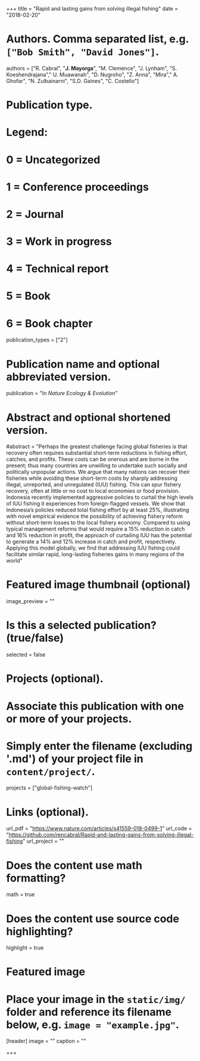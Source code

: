 +++
title = "Rapid and lasting gains from solving illegal fishing"
date = "2018-02-20"

# Authors. Comma separated list, e.g. `["Bob Smith", "David Jones"]`.
authors = ["R. Cabral", "**J. Mayorga**", "M. Clemence", "J. Lynham", "S. Koeshendrajana"," U. Muawanah", "D. Nugroho", "Z. Anna", "Mira"," A. Ghofar", "N. Zulbainarni", "S.D. Gaines", "C. Costello"]


# Publication type.
# Legend:
# 0 = Uncategorized
# 1 = Conference proceedings
# 2 = Journal
# 3 = Work in progress
# 4 = Technical report
# 5 = Book
# 6 = Book chapter
publication_types = ["2"]

# Publication name and optional abbreviated version.
publication = "In *Nature Ecology & Evolution*"

# Abstract and optional shortened version.
#abstract = "Perhaps the greatest challenge facing global fisheries is that recovery often requires substantial short-term reductions in fishing effort, catches, and profits. These costs can be onerous and are borne in the present; thus many countries are unwilling to undertake such socially and politically unpopular actions. We argue that many nations can recover their fisheries while avoiding these short-term costs by sharply addressing illegal, unreported, and unregulated (IUU) fishing. This can spur fishery recovery, often at little or no cost to local economies or food provision. Indonesia recently implemented aggressive policies to curtail the high levels of IUU fishing it experiences from foreign-flagged vessels. We show that Indonesia’s policies reduced total fishing effort by at least 25%, illustrating with novel empirical evidence the possibility of achieving fishery reform without short-term losses to the local fishery economy. Compared to using typical management reforms that would require a 15% reduction in catch and 16% reduction in profit, the approach of curtailing IUU has the potential to generate a 14% and 12% increase in catch and profit, respectively. Applying this model globally, we find that addressing IUU fishing could facilitate similar rapid, long-lasting fisheries gains in many regions of the world"

# Featured image thumbnail (optional)
image_preview = ""

# Is this a selected publication? (true/false)
selected = false

# Projects (optional).
#   Associate this publication with one or more of your projects.
#   Simply enter the filename (excluding '.md') of your project file in `content/project/`.
projects = ["global-fishing-watch"]

# Links (optional).
url_pdf = "https://www.nature.com/articles/s41559-018-0499-1"
url_code = "https://github.com/rencabral/Rapid-and-lasting-gains-from-solving-illegal-fishing"
url_project = ""

# Does the content use math formatting?
math = true

# Does the content use source code highlighting?
highlight = true

# Featured image
# Place your image in the `static/img/` folder and reference its filename below, e.g. `image = "example.jpg"`.
[header]
image = ""
caption = ""

+++

